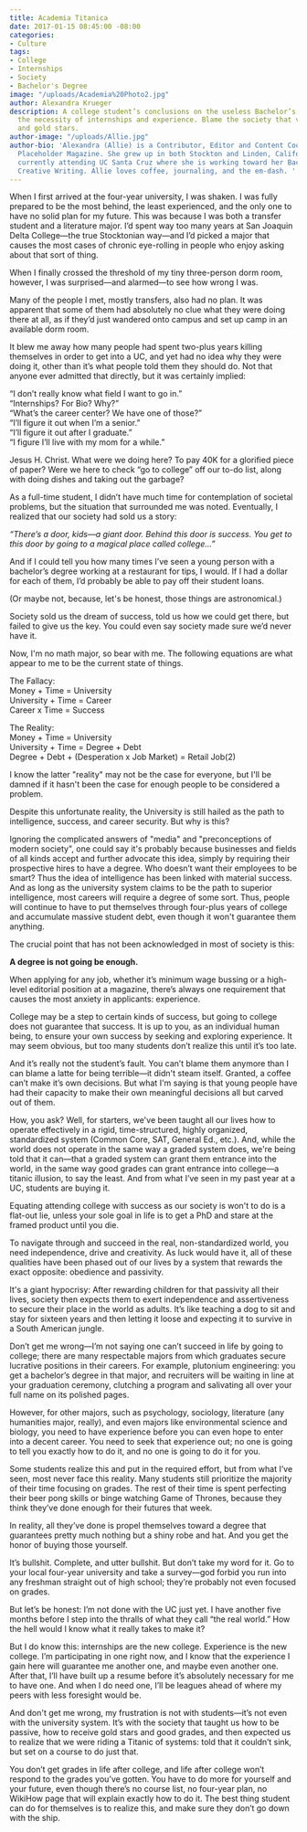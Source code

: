 ```yaml
---
title: Academia Titanica
date: 2017-01-15 08:45:00 -08:00
categories:
- Culture
tags:
- College
- Internships
- Society
- Bachelor's Degree
image: "/uploads/Academia%20Photo2.jpg"
author: Alexandra Krueger
description: A college student’s conclusions on the useless Bachelor’s degree and
  the necessity of internships and experience. Blame the society that values grades
  and gold stars.
author-image: "/uploads/Allie.jpg"
author-bio: 'Alexandra (Allie) is a Contributor, Editor and Content Coordinator for
  Placeholder Magazine. She grew up in both Stockton and Linden, California, and is
  currently attending UC Santa Cruz where she is working toward her Bachelor''s in
  Creative Writing. Allie loves coffee, journaling, and the em-dash. '
---
```


When I first arrived at the four-year university, I was shaken. I was fully prepared to be the most behind, the least experienced, and the only one to have no solid plan for my future. This was because I was both a transfer student and a literature major. I’d spent way too many years at San Joaquin Delta College—the true Stocktonian way—and I’d picked a major that causes the most cases of chronic eye-rolling in people who enjoy asking about that sort of thing.

When I finally crossed the threshold of my tiny three-person dorm room, however, I was surprised—and alarmed—to see how wrong I was. 

Many of the people I met, mostly transfers, also had no plan. It was apparent that some of them had absolutely no clue what they were doing there at all, as if they’d just wandered onto campus and set up camp in an available dorm room.  

It blew me away how many people had spent two-plus years killing themselves in order to get into a UC, and yet had no idea why they were doing it, other than it’s what people told them they should do. Not that anyone ever admitted that directly, but it was certainly implied:
 
“I don’t really know what field I want to go in.”  
“Internships? For Bio? Why?”  
“What’s the career center? We have one of those?”  
“I’ll figure it out when I’m a senior.”  
“I’ll figure it out after I graduate.”   
“I figure I’ll live with my mom for a while.”  
	
Jesus H. Christ. What were we doing here? To pay 40K for a glorified piece of paper? Were we here to check “go to college” off our to-do list, along with doing dishes and taking out the garbage? 
 
As a full-time student, I didn’t have much time for contemplation of societal problems, but the situation that surrounded me was noted. Eventually, I realized that our society had sold us a story: 

*“There’s a door, kids—a giant door. Behind this door is success. You get to this door by going to a magical place called college…”*

And if I could tell you how many times I’ve seen a young person with a bachelor’s  degree working at a restaurant for tips, I would. If I had a dollar for each of them, I’d probably be able to pay off their student loans.  

(Or maybe not, because, let's be honest, those things are astronomical.) 

Society sold us the dream of success, told us how we could get there, but failed to give us the key. You could even say society made sure we’d never have it. 

Now, I'm no math major, so bear with me. The following equations are what appear to me to be the current state of things. 

The Fallacy:  
Money + Time = University  
University + Time = Career  
Career x Time = Success  

The Reality:   
Money + Time = University  
University + Time = Degree + Debt  
Degree + Debt + (Desperation x Job Market) = Retail Job(2)  

I know the latter "reality" may not be the case for everyone, but I'll be damned if it hasn't been the case for enough people to be considered a problem. 

Despite this unfortunate reality, the University is still hailed as the path to intelligence, success, and career security. But why is this?
 
Ignoring the complicated answers of "media" and "preconceptions of modern society", one could say it's probably because businesses and fields of all kinds accept and further advocate this idea, simply by requiring their prospective hires to have a degree. Who doesn’t want their employees to be smart? Thus the idea of intelligence has been linked with material success. And as long as the university system claims to be the path to superior intelligence, most careers will require a degree of some sort. Thus, people will continue to have to put themselves through four-plus years of college and accumulate massive student debt, even though it won't guarantee them anything.

The crucial point that has not been acknowledged in most of society is this: 

**A degree is not going be enough.** 
	
When applying for any job, whether it’s minimum wage bussing or a high-level editorial position at a magazine, there’s always one requirement that causes the most anxiety in applicants: experience. 

College may be a step to certain kinds of success, but going to college does not guarantee that success. It is up to you, as an individual human being, to ensure your own success by seeking and exploring experience. It may seem obvious, but too many students don’t realize this until it’s too late.

And it’s really not the student’s fault. You can’t blame them anymore than I can blame a latte for being terrible—it didn't steam itself. Granted, a coffee can’t make it’s own decisions. But what I'm saying is that young people have had their capacity to make their own meaningful decisions all but carved out of them. 

How, you ask? Well, for starters, we've been taught all our lives how to operate effectively in a rigid, time-structured, highly organized, standardized system (Common Core, SAT, General Ed., etc.). And, while the world does not operate in the same way a graded system does, we're being told that it can—that a graded system can grant them entrance into the world, in the same way good grades can grant entrance into college—a titanic illusion, to say the least. And from what I’ve seen in my past year at a UC, students are buying it.

Equating attending college with success as our society is won't to do is a flat-out lie, unless your sole goal in life is to get a PhD and stare at the framed product until you die. 

To navigate through and succeed in the real, non-standardized world, you need independence, drive and creativity. As luck would have it, all of these qualities have been phased out of our lives by a system that rewards the exact opposite: obedience and passivity.

It's a giant hypocrisy: After rewarding children for that passivity all their lives, society then expects them to exert independence and assertiveness to secure their place in the world as adults. It’s like teaching a dog to sit and stay for sixteen years and then letting it loose and expecting it to survive in a South American jungle. 

Don’t get me wrong—I’m not saying one can’t succeed in life by going to college; there are many respectable majors from which graduates secure lucrative positions in their careers. For example, plutonium engineering: you get a bachelor’s degree in that major, and recruiters will be waiting in line at your graduation ceremony, clutching a program and salivating all over your full name on its polished pages. 

However, for other majors, such as psychology, sociology, literature (any humanities major, really), and even majors like environmental science and biology, you need to have experience before you can even hope to enter into a decent career. You need to seek that experience out; no one is going to tell you exactly how to do it, and no one is going to do it for you.

Some students realize this and put in the required effort, but from what I’ve seen, most never face this reality. Many students still prioritize the majority of their time focusing on grades. The rest of their time is spent perfecting their beer pong skills or binge watching Game of Thrones, because they think they’ve done enough for their futures that week.
 
In reality, all they’ve done is propel themselves toward a degree that guarantees pretty much nothing but a shiny robe and hat. And you get the honor of buying those yourself. 

It’s bullshit. Complete, and utter bullshit. But don’t take my word for it. Go to your local four-year university and take a survey—god forbid you run into any freshman straight out of high school; they’re probably not even focused on grades.

But let’s be honest: I’m not done with the UC just yet. I have another five months before I step into the thralls of what they call “the real world.” How the hell would I know what it really takes to make it? 

But I do know this: internships are the new college. Experience is the new college. I’m participating in one right now, and I know that the experience I gain here will guarantee me another one, and maybe even another one. After that, I’ll have built up a resume before it’s absolutely necessary for me to have one. And when I do need one, I’ll be leagues ahead of where my peers with less foresight would be. 

And don't get me wrong, my frustration is not with students—it’s not even with the university system. It’s with the society that taught us how to be passive, how to receive gold stars and good grades, and then expected us to realize that we were riding a Titanic of systems: told that it couldn’t sink, but set on a course to do just that. 

You don’t get grades in life after college, and life after college won’t respond to the grades you’ve gotten. You have to do more for yourself and your future, even though there’s no course list, no four-year plan, no WikiHow page that will explain exactly how to do it. The best thing student can do for themselves is to realize this, and make sure they don’t go down with the ship. 
